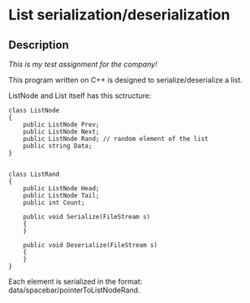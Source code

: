 # List serialization/deserialization
## Description

*This is my test assignment for the company!*

This program written on C++ is designed to serialize/deserialize a list. 

ListNode and List itself has this sctructure:

	class ListNode
	{
		public ListNode Prev;
		public ListNode Next;
		public ListNode Rand; // random element of the list
		public string Data;
	}


	class ListRand
	{
		public ListNode Head;
		public ListNode Tail;
		public int Count;

		public void Serialize(FileStream s)
		{
		}

		public void Deserialize(FileStream s)
		{
		}
	}


Each element is serialized in the format: data/spacebar/pointerToListNodeRand. 
